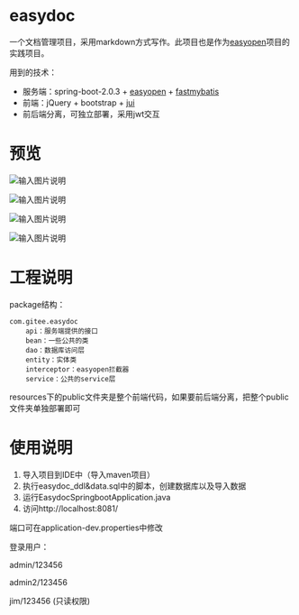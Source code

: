 # easydoc

一个文档管理项目，采用markdown方式写作。此项目也是作为[easyopen](https://gitee.com/durcframework/easyopen "easyopen")项目的实践项目。

用到的技术：

- 服务端：spring-boot-2.0.3 + [easyopen](https://gitee.com/durcframework/easyopen "easyopen") + [fastmybatis](https://gitee.com/durcframework/fastmybatis "fastmybatis")
- 前端：jQuery + bootstrap + [jui](https://gitee.com/durcframework/jui "jui")
- 前后端分离，可独立部署，采用jwt交互

# 预览

![输入图片说明](https://gitee.com/uploads/images/2018/0525/135044_a35ff136_332975.png "1.png")

![输入图片说明](https://gitee.com/uploads/images/2018/0525/135059_39835b4e_332975.png "2.png")

![输入图片说明](https://gitee.com/uploads/images/2018/0525/135108_a0efe148_332975.png "3.png")

![输入图片说明](https://gitee.com/uploads/images/2018/0525/135117_b92a1cfe_332975.png "4.png")

# 工程说明

package结构：

```
com.gitee.easydoc
    api：服务端提供的接口
    bean：一些公共的类
    dao：数据库访问层
    entity：实体类
    interceptor：easyopen拦截器
    service：公共的service层
```

resources下的public文件夹是整个前端代码，如果要前后端分离，把整个public文件夹单独部署即可

# 使用说明

1. 导入项目到IDE中（导入maven项目）
2. 执行easydoc_ddl&data.sql中的脚本，创建数据库以及导入数据
3. 运行EasydocSpringbootApplication.java
4. 访问http://localhost:8081/

端口可在application-dev.properties中修改

登录用户：

admin/123456

admin2/123456

jim/123456 (只读权限)
